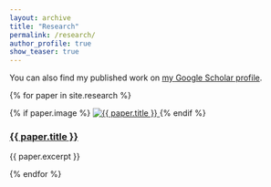 ```yaml
---
layout: archive
title: "Research"
permalink: /research/
author_profile: true
show_teaser: true
---
```


You can also find my published work on [my Google Scholar profile](https://scholar.google.com/citations?user=lNA1JsMAAAAJ).

{% for paper in site.research %}
  <div class="paper-block">
    {% if paper.image %}
      <a href="{{ paper.url | relative_url }}">
        <img class="paper-thumb" src="{{ paper.image | relative_url }}" alt="{{ paper.title }}">
      </a>
    {% endif %}
    <h3><a href="{{ paper.url | relative_url }}">{{ paper.title }}</a></h3>
    <p>{{ paper.excerpt }}</p>
  </div>
{% endfor %}
